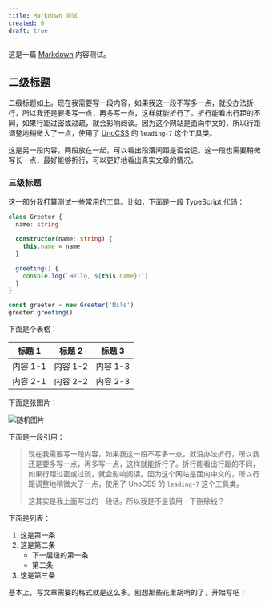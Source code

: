 ```yaml
---
title: Markdown 测试
created: 0
draft: true
---
```


这是一篇 [Markdown](https://markdown.cn/) 内容测试。

## 二级标题

二级标题如上。现在我需要写一段内容，如果我这一段不写多一点，就没办法折行，所以我还是要多写一点，再多写一点，这样就能折行了。折行能看出行距的不同，如果行距过密或过疏，就会影响阅读。因为这个网站是面向中文的，所以行距调整地稍微大了一点，使用了 [UnoCSS](https://unocss.dev/) 的 `leading-7` 这个工具类。

这是另一段内容，两段放在一起，可以看出段落间距是否合适。这一段也需要稍微写长一点，最好能够折行，可以更好地看出真实文章的情况。

### 三级标题

这一部分我打算测试一些常用的工具。比如，下面是一段 TypeScript 代码：

```ts
class Greeter {
  name: string

  constructor(name: string) {
    this.name = name
  }

  greeting() {
    console.log(`Hello, ${this.name}!`)
  }
}

const greeter = new Greeter('Nils')
greeter.greeting()
```

下面是个表格：

|标题 1|标题 2|标题 3|
|-|-|-|
|内容 1-1|内容 1-2|内容 1-3|
|内容 2-1|内容 2-2|内容 2-3|

下面是张图片：

![随机图片](https://picsum.photos/600/300)

下面是一段引用：

> 现在我需要写一段内容，如果我这一段不写多一点，就没办法折行，所以我还是要多写一点，再多写一点，这样就能折行了。折行能看出行距的不同，如果行距过密或过疏，就会影响阅读。因为这个网站是面向中文的，所以行距调整地稍微大了一点，使用了 UnoCSS 的 `leading-7` 这个工具类。
> 
> 这其实是我上面写过的一段话。所以我是不是该用一下~~删除线~~？

下面是列表：

1. 这是第一条
2. 这是第二条
    - 下一层级的第一条
    - 第二条
3. 这是第三条

基本上，写文章需要的格式就是这么多。别想那些花里胡哨的了，开始写吧！
